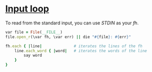 [1]: https://rosettacode.org/wiki/Input_loop

# [Input loop][1]

To read from the standard input, you can use *STDIN* as your *fh*.

```ruby
var file = File(__FILE__)
file.open_r(\var fh, \var err) || die "#{file}: #{err}"

fh.each { |line|              # iterates the lines of the fh
    line.each_word { |word|   # iterates the words of the line
        say word
    }
}
```
